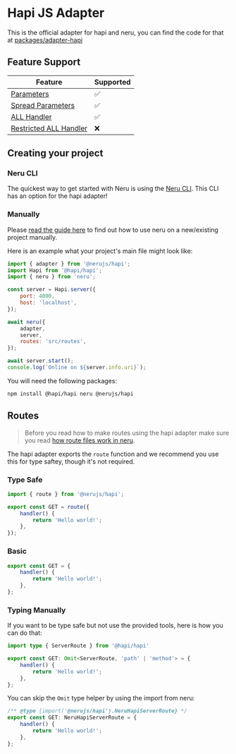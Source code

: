 # Hapi JS Adapter

This is the official adapter for hapi and neru, you can find the code for that at [packages/adapter-hapi](https://github.com/ghostdevv/neru/tree/main/packages/adapter-hapi)

## Feature Support

| Feature                                                         | Supported |
|-----------------------------------------------------------------|-----------|
| [Parameters](/guide/routes/parameters#regular-parameters)       | ✅        |
| [Spread Parameters](/guide/routes/parameters#spread-parameters) | ✅        |
| [ALL Handler](/guide/routes/handlers#all-handlers)              | ✅        |
| [Restricted ALL Handler](/guide/routes/handlers#all-handlers)   | ❌        |

## Creating your project

### Neru CLI

The quickest way to get started with Neru is using the [Neru CLI](/guide/#neru-cli). This CLI has an option for the hapi adapter!

### Manually

Please [read the guide here](/guide/#add-neru-to-an-existing-project) to find out how to use neru on a new/existing project manually.

Here is an example what your project's main file might look like:

```js
import { adapter } from '@nerujs/hapi';
import Hapi from '@hapi/hapi';
import { neru } from 'neru';

const server = Hapi.server({
    port: 4000,
    host: 'localhost',
});

await neru({
    adapter,
    server,
    routes: 'src/routes',
});

await server.start();
console.log(`Online on ${server.info.uri}`);
```

You will need the following packages:

```bash
npm install @hapi/hapi neru @nerujs/hapi
```

## Routes

> Before you read how to make routes using the hapi adapter make sure you read [how route files work in neru](/guide/routes/files).

The hapi adapter exports the `route` function and we recommend you use this for type saftey, though it's not required.

### Type Safe

```js
import { route } from '@nerujs/hapi';

export const GET = route({
    handler() {
        return 'Hello world!';
    },
});
```

### Basic

```js
export const GET = {
    handler() {
        return 'Hello world!';
    },
};
```

### Typing Manually

If you want to be type safe but not use the provided tools, here is how you can do that:

```ts
import type { ServerRoute } from '@hapi/hapi'

export const GET: Omit<ServerRoute, 'path' | 'method'> = {
    handler() {
        return 'Hello world!';
    },
};
```

You can skip the `Omit` type helper by using the import from neru:

```ts
/** @type {import('@nerujs/hapi').NeruHapiServerRoute} */
export const GET: NeruHapiServerRoute = {
    handler() {
        return 'Hello world!';
    },
};
```
